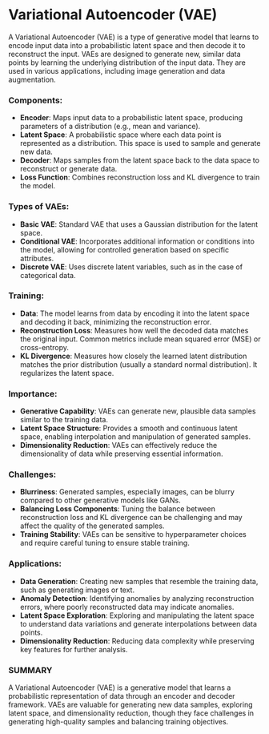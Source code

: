 # Variational Autoencoder (VAE)

A Variational Autoencoder (VAE) is a type of generative model that learns to encode input data into a probabilistic latent space and then decode it to reconstruct the input. VAEs are designed to generate new, similar data points by learning the underlying distribution of the input data. They are used in various applications, including image generation and data augmentation.

### Components:
   - **Encoder**: Maps input data to a probabilistic latent space, producing parameters of a distribution (e.g., mean and variance).
   - **Latent Space**: A probabilistic space where each data point is represented as a distribution. This space is used to sample and generate new data.
   - **Decoder**: Maps samples from the latent space back to the data space to reconstruct or generate data.
   - **Loss Function**: Combines reconstruction loss and KL divergence to train the model.

### Types of VAEs:
   - **Basic VAE**: Standard VAE that uses a Gaussian distribution for the latent space.
   - **Conditional VAE**: Incorporates additional information or conditions into the model, allowing for controlled generation based on specific attributes.
   - **Discrete VAE**: Uses discrete latent variables, such as in the case of categorical data.

### Training:
   - **Data**: The model learns from data by encoding it into the latent space and decoding it back, minimizing the reconstruction error.
   - **Reconstruction Loss**: Measures how well the decoded data matches the original input. Common metrics include mean squared error (MSE) or cross-entropy.
   - **KL Divergence**: Measures how closely the learned latent distribution matches the prior distribution (usually a standard normal distribution). It regularizes the latent space.

### Importance:
   - **Generative Capability**: VAEs can generate new, plausible data samples similar to the training data.
   - **Latent Space Structure**: Provides a smooth and continuous latent space, enabling interpolation and manipulation of generated samples.
   - **Dimensionality Reduction**: VAEs can effectively reduce the dimensionality of data while preserving essential information.

### Challenges:
   - **Blurriness**: Generated samples, especially images, can be blurry compared to other generative models like GANs.
   - **Balancing Loss Components**: Tuning the balance between reconstruction loss and KL divergence can be challenging and may affect the quality of the generated samples.
   - **Training Stability**: VAEs can be sensitive to hyperparameter choices and require careful tuning to ensure stable training.

### Applications:
   - **Data Generation**: Creating new samples that resemble the training data, such as generating images or text.
   - **Anomaly Detection**: Identifying anomalies by analyzing reconstruction errors, where poorly reconstructed data may indicate anomalies.
   - **Latent Space Exploration**: Exploring and manipulating the latent space to understand data variations and generate interpolations between data points.
   - **Dimensionality Reduction**: Reducing data complexity while preserving key features for further analysis.

### SUMMARY

A Variational Autoencoder (VAE) is a generative model that learns a probabilistic representation of data through an encoder and decoder framework. VAEs are valuable for generating new data samples, exploring latent space, and dimensionality reduction, though they face challenges in generating high-quality samples and balancing training objectives.
